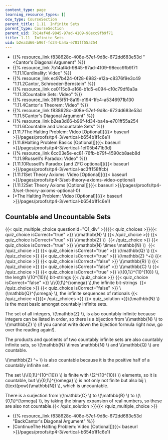 ```yaml
---
content_type: page
learning_resource_types: []
ocw_type: CourseSection
parent_title: 1.11  Infinite Sets
parent_type: CourseSection
parent_uid: 7b14af4d-9845-97ad-4109-98ecc9fb9f71
title: 1.11  Infinite Sets
uid: b2ea3d66-b96f-fd34-ba4a-e701ff55a254
---
```


*   {{% resource_link f838628c-408e-57ef-9d8c-672dd683e53d "\<Cantor's Diagonal Argument" %}}
*   {{% resource_link 7b14af4d-9845-97ad-4109-98ecc9fb9f71 "1.11.1Cardinality: Video" %}}
*   {{% resource_link ec97b424-0f28-6982-e12a-c8376f9e3c49 "1.11.2Cantor, Schroeder-Bernstein" %}}
*   {{% resource_link ce0115c8-a168-b1d5-e094-c10c79df8a3a "1.11.3Countable Sets: Video" %}}
*   {{% resource_link 3ff95f51-8a19-e194-1fc4-a5346971b130 "1.11.4Cantor's Theorem: Video" %}}
*   {{% resource_link f838628c-408e-57ef-9d8c-672dd683e53d "1.11.5Cantor's Diagonal Argument" %}}
*   {{% resource_link b2ea3d66-b96f-fd34-ba4a-e701ff55a254 "1.11.6Countable and Uncountable Sets" %}}
*   [1.11.7The Halting Problem: Video \[Optional\]]({{< baseurl >}}/pages/proofs/tp4-3/vertical-b654b1f1c6e1)
*   [1.11.8Halting Problem Basics \[Optional\]]({{< baseurl >}}/pages/proofs/tp4-3/vertical-1ef05b471b3d)
*   {{% resource_link 6cc03e5e-ec81-76fb-b79f-4590cb8aeb8d "1.11.9Russell's Paradox: Video" %}}
*   [1.11.10Russell's Paradox \[and ZFC optional\]]({{< baseurl >}}/pages/proofs/tp4-3/vertical-ac3ff158ffcb)
*   [1.11.11Set Theory Axioms: Video \[Optional\]]({{< baseurl >}}/pages/proofs/tp4-3/set-theory-axioms-video-optional)
*   [1.11.12Set Theory Axioms \[Optional\]]({{< baseurl >}}/pages/proofs/tp4-3/set-theory-axioms-optional-0)
*   [\>The Halting Problem: Video \[Optional\]]({{< baseurl >}}/pages/proofs/tp4-3/vertical-b654b1f1c6e1)

Countable and Uncountable Sets
------------------------------

  

{{< quiz_multiple_choice questionId="Q1_div" >}}{{< quiz_choices >}}{{< quiz_choice isCorrect="true" >}}&nbsp;\\(\\mathbb{N} \\)&nbsp;{{< /quiz_choice >}}
{{< quiz_choice isCorrect="true" >}}&nbsp;\\(\\mathbb{Z} \\) &nbsp;{{< /quiz_choice >}}
{{< quiz_choice isCorrect="true" >}}&nbsp;\\(\\mathbb{N} \\times \\mathbb{N} \\) &nbsp;{{< /quiz_choice >}}
{{< quiz_choice isCorrect="true" >}}&nbsp;\\(\\mathbb{Q} \\)&nbsp;{{< /quiz_choice >}}
{{< quiz_choice isCorrect="true" >}}&nbsp;\\(\\mathbb{Z} ^+\\)&nbsp;{{< /quiz_choice >}}
{{< quiz_choice isCorrect="false" >}}&nbsp;\\(\\mathbb{R} \\)&nbsp;{{< /quiz_choice >}}
{{< quiz_choice isCorrect="false" >}}&nbsp;\\(\\mathbb{C} \\)&nbsp;{{< /quiz_choice >}}
{{< quiz_choice isCorrect="true" >}}&nbsp;\\(\\{0,1\\}^{10^{10}} \\), the length \\(10^{10}\\) bit-strings&nbsp;{{< /quiz_choice >}}
{{< quiz_choice isCorrect="false" >}}&nbsp;\\(\\{0,1\\}^{\\omega} \\),the infinite bit-strings &nbsp;{{< /quiz_choice >}}
{{< quiz_choice isCorrect="false" >}}&nbsp;\\(\\mathbb{Q}^{\\omega} \\), the infinite sequences of rationals&nbsp;{{< /quiz_choice >}}{{< /quiz_choices >}}
{{< quiz_solution >}}\\(\\mathbb{N} \\) is the most basic amongst countably infinite sets.

The set of all integers, \\(\\mathbb{Z} \\), is also countably infinite because integers can be listed in order, so there is a bijection from \\(\\mathbb{N} \\) to \\(\\mathbb{Z} \\) (if you cannot write down the bijection formula right now, go over the reading again!).

The products and quotients of two countably infinite sets are also countably infinite sets, so \\(\\mathbb{N} \\times \\mathbb{N} \\) and \\(\\mathbb{Q} \\) are countable.

\\(\\mathbb{Z} ^+ \\) is also countable because it is the positive half of a countably infinite set.

The set \\(\\{0,1\\}^{10^{10}} \\) is finite with \\(2^{10^{10}} \\) elements, so it is countable, but \\(\\{0,1\\}^{\\omega} \\) is not only not finite but also bij \\(\\text{pow}(\\mathbb{N}) \\), which is uncountable.

There is a surjection from \\(\\mathbb{C} \\) to \\(\\mathbb{R} \\) to \\(\\{0,1\\}^{\\omega} \\), by taking the binary expansion of real numbers, so these are also not countable.{{< /quiz_solution >}}{{< /quiz_multiple_choice >}}

*   {{% resource_link f838628c-408e-57ef-9d8c-672dd683e53d "BackCantor's Diagonal Argument" %}}
*   [ContinueThe Halting Problem: Video \[Optional\]]({{< baseurl >}}/pages/proofs/tp4-3/vertical-b654b1f1c6e1)